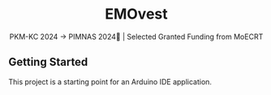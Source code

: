 <h1 align="center">
  EMOvest
</h1>
<p align="center"> PKM-KC 2024 -> PIMNAS 2024👀 | Selected Granted Funding from MoECRT</p>

## Getting Started

This project is a starting point for an Arduino IDE application.
